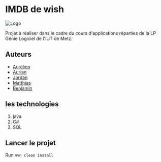 # IMDB de wish

![Logo](https://m.media-amazon.com/images/G/01/IMDb/BG_square._CB1509067564_SY230_SX307_AL_.png)

Projet à réaliser dans le cadre du cours d'applications réparties de la LP Génie Logiciel de l'IUT de Metz.

## Auteurs

- [Aurélien](https://github.com/AurelienADVANCED)
- [Aurian](https://github.com/VeXRod)
- [Jordan](https://github.com/DrYruo)
- [Matthias](https://github.com/matthiassmnt)
- [Benjamin](https://github.com/n0uben)

## les technologies

1. java
2. C#
3. SQL

## Lancer le projet

Run `mvn clean install`